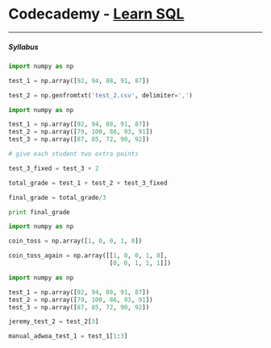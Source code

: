 # Codecademy - [Learn SQL](https://www.codecademy.com/learn/learn-sql)

---

##### Syllabus

```python
import numpy as np

test_1 = np.array([92, 94, 88, 91, 87])

test_2 = np.genfromtxt('test_2.csv', delimiter=',')
```

```python
import numpy as np

test_1 = np.array([92, 94, 88, 91, 87])
test_2 = np.array([79, 100, 86, 93, 91])
test_3 = np.array([87, 85, 72, 90, 92])

# give each student two extra points

test_3_fixed = test_3 + 2

total_grade = test_1 + test_2 + test_3_fixed

final_grade = total_grade/3

print final_grade
```

```python
import numpy as np

coin_toss = np.array([1, 0, 0, 1, 0])

coin_toss_again = np.array([[1, 0, 0, 1, 0],
                            [0, 0, 1, 1, 1]])
```

```python
import numpy as np

test_1 = np.array([92, 94, 88, 91, 87])
test_2 = np.array([79, 100, 86, 93, 91])
test_3 = np.array([87, 85, 72, 90, 92])

jeremy_test_2 = test_2[3]

manual_adwoa_test_1 = test_1[1:3]
```
